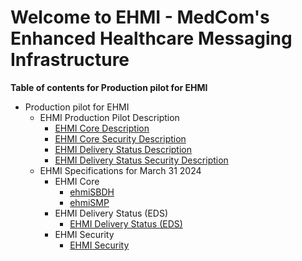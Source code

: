 # Welcome to EHMI - MedCom's Enhanced Healthcare Messaging Infrastructure

**Table of contents for Production pilot for EHMI**

- Production pilot for EHMI 
  - EHMI Production Pilot Description
    - [EHMI Core Description](/assets/documents/production-pilot/index.md#ehmi-core-description)
    - [EHMI Core Security Description](/assets/documents/production-pilot/index.md#ehmi-core-security-description)
    - [EHMI Delivery Status Description](/assets/documents/production-pilot/index.md#ehmi-delivery-status-description)
    - [EHMI Delivery Status Security Description](/assets/documents/production-pilot/index.md#ehmi-delivery-status-security-description)
  - EHMI Specifications for March 31 2024
    - EHMI Core
      - [ehmiSBDH](/assets/documents/ecore/ehmiSBDH/index.md)
      - [ehmiSMP](/assets/documents/ecore/SMP/index.md)
    - EHMI Delivery Status (EDS)
      - [EHMI Delivery Status (EDS)](/assets/documents/eds/index.md)
    - EHMI Security
      - [EHMI Security](/assets/documents/security/index.md)

